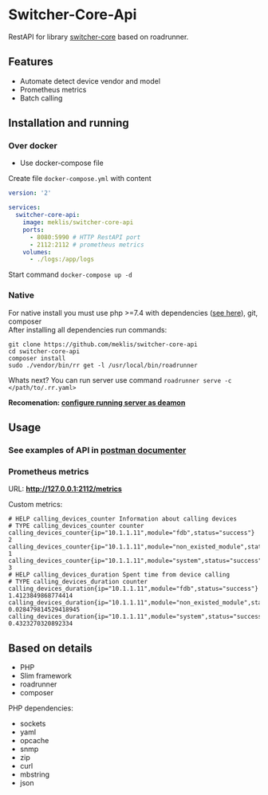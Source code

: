 # Switcher-Core-Api 
RestAPI for library [switcher-core](https://github.com/meklis/switcher-core)  based on roadrunner.    

## Features  
* Automate detect device vendor and model
* Prometheus metrics 
* Batch calling 

## Installation and running 
### Over docker 
* Use docker-compose file    

Create file `docker-compose.yml` with content 
```yaml
version: '2'

services:
  switcher-core-api:
    image: meklis/switcher-core-api
    ports:
      - 8080:5990 # HTTP RestAPI port 
      - 2112:2112 # prometheus metrics 
    volumes:
      - ./logs:/app/logs

```
Start command `docker-compose up -d`

### Native
For native install you must use php >=7.4 with dependencies ([see here](#php_dependencies)), git, composer    
After installing all dependencies  run commands:   
```shell
git clone https://github.com/meklis/switcher-core-api
cd switcher-core-api
composer install
sudo ./vendor/bin/rr get -l /usr/local/bin/roadrunner
```
Whats next?
You can run server use command `roadrunner serve -c </path/to/.rr.yaml>`      
     
**Recomenation: [configure running server as deamon](https://roadrunner.dev/docs/beep-beep-systemd)** 

## Usage   
### See examples of API in [postman documenter](https://documenter.getpostman.com/view/6612340/U16qJNqV)

### Prometheus metrics
URL: **http://127.0.0.1:2112/metrics**   
    
Custom metrics: 
```
# HELP calling_devices_counter Information about calling devices
# TYPE calling_devices_counter counter
calling_devices_counter{ip="10.1.1.11",module="fdb",status="success"} 2
calling_devices_counter{ip="10.1.1.11",module="non_existed_module",status="failed"} 1
calling_devices_counter{ip="10.1.1.11",module="system",status="success"} 3
# HELP calling_devices_duration Spent time from device calling
# TYPE calling_devices_duration counter
calling_devices_duration{ip="10.1.1.11",module="fdb",status="success"} 1.4123849868774414
calling_devices_duration{ip="10.1.1.11",module="non_existed_module",status="failed"} 0.028479814529418945
calling_devices_duration{ip="10.1.1.11",module="system",status="success"} 0.4323270320892334
```

## Based on details
- PHP
- Slim framework
- roadrunner 
- composer 
 
<a name="php_dependencies"></a>
PHP dependencies:
- sockets
- yaml
- opcache
- snmp
- zip
- curl
- mbstring
- json
